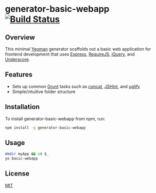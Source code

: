 # generator-basic-webapp [![Build Status](https://travis-ci.org/JaminMa/generator-basic-webapp.svg?branch=master)](https://travis-ci.org/JaminMa/generator-basic-webapp)


## Overview

This minimal [Yeoman](http://yeoman.io) generator scaffolds out a basic web application for frontend development that uses [Express](http://expressjs.com),  [RequireJS](http://requirejs.org), [jQuery](https://jquery.com), and [Underscore](http://underscorejs.org).

## Features

+ Sets up common [Grunt](http://gruntjs.com) tasks such as [concat](https://github.com/gruntjs/grunt-contrib-concat), [JSHint](https://github.com/gruntjs/grunt-contrib-jshint), and [uglify](https://github.com/gruntjs/grunt-contrib-uglify)
+ Simple/intuitive folder structure

## Installation

To install generator-basic-webapp from npm, run:

```bash
npm install -g generator-basic-webapp
```

## Usage

```bash
mkdir myApp && cd $_
yo basic-webapp
```

## License

[MIT](http://opensource.org/licenses/MIT)
